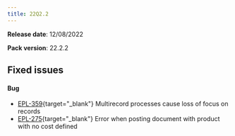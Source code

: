 ```yaml
---
title: 22Q2.2
---
```


**Release date**: 12/08/2022

**Pack version**: 22.2.2

## Fixed issues

#### Bug

- [EPL-359](https://github.com/etendosoftware/etendo_core/issues/44){target="\_blank"} Multirecord processes cause loss of focus on records
- [EPL-275](https://github.com/etendosoftware/etendo_core/issues/23){target="\_blank"} Error when posting document with product with no cost defined
